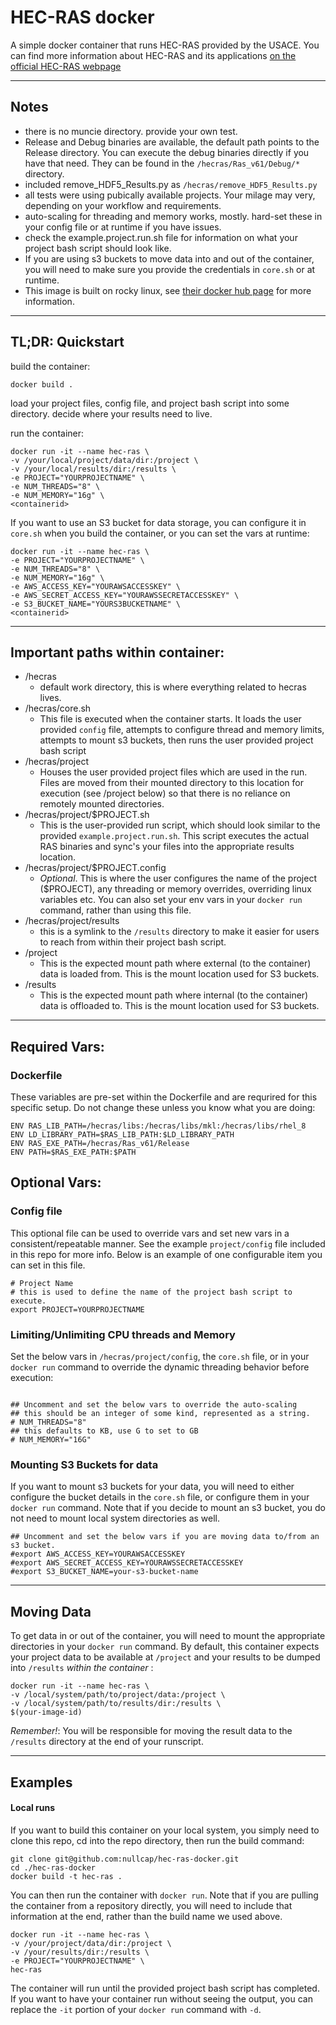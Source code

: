 [//]: # (Consider viewing this document here: https://github.com/nullcap/hec-ras-docker)
# HEC-RAS docker

A simple docker container that runs HEC-RAS provided by the USACE. You can find more information about HEC-RAS and its applications [on the official HEC-RAS webpage](https://www.hec.usace.army.mil/software/hec-ras/)

-----

## Notes

- there is no muncie directory. provide your own test. 
- Release and Debug binaries are available, the default path points to the Release directory. You can execute the debug binaries directly if you have that need. They can be found in the `/hecras/Ras_v61/Debug/*` directory.
- included remove_HDF5_Results.py as `/hecras/remove_HDF5_Results.py`
- all tests were using pubically available projects. Your milage may very, depending on your workflow and requirements. 
- auto-scaling for threading and memory works, mostly. hard-set these in your config file or at runtime if you have issues. 
- check the example.project.run.sh file for information on what your project bash script should look like.
- If you are using s3 buckets to move data into and out of the container, you will need to make sure you provide the credentials in `core.sh` or at runtime. 
- This image is built on rocky linux, see [their docker hub page](https://hub.docker.com/_/rockylinux) for more information.

-----

## TL;DR: Quickstart

build the container:

```
docker build .
```

load your project files, config file, and project bash script into some directory. decide where your results need to live. 

run the container:

```
docker run -it --name hec-ras \
-v /your/local/project/data/dir:/project \
-v /your/local/results/dir:/results \
-e PROJECT="YOURPROJECTNAME" \
-e NUM_THREADS="8" \
-e NUM_MEMORY="16g" \
<containerid>
```

If you want to use an S3 bucket for data storage, you can configure it in `core.sh` when you build the container, or you can set the vars at runtime:

```
docker run -it --name hec-ras \
-e PROJECT="YOURPROJECTNAME" \
-e NUM_THREADS="8" \
-e NUM_MEMORY="16g" \
-e AWS_ACCESS_KEY="YOURAWSACCESSKEY" \
-e AWS_SECRET_ACCESS_KEY="YOURAWSSECRETACCESSKEY" \
-e S3_BUCKET_NAME="YOURS3BUCKETNAME" \
<containerid>
```

-----

## Important paths within container:

- /hecras
  - default work directory, this is where everything related to hecras lives.
- /hecras/core.sh
  - This file is executed when the container starts. It loads the user provided `config` file, attempts to configure thread and memory limits, attempts to mount s3 buckets, then runs the user provided project bash script 
- /hecras/project
  - Houses the user provided project files which are used in the run. Files are moved from their mounted directory to this location for execution (see /project below) so that there is no reliance on remotely mounted directories.
- /hecras/project/$PROJECT.sh
  - This is the user-provided run script, which should look similar to the provided `example.project.run.sh`. This script executes the actual RAS binaries and sync's your files into the appropriate results location.
- /hecras/project/$PROJECT.config
  - _Optional_. This is where the user configures the name of the project ($PROJECT), any threading or memory overrides, overriding linux variables etc. You can also set your env vars in your `docker run` command, rather than using this file. 
- /hecras/project/results
  - this is a symlink to the `/results` directory to make it easier for users to reach from within their project bash script.
- /project
  - This is the expected mount path where external (to the container) data is loaded from. This is the mount location used for S3 buckets.
- /results
  - This is the expected mount path where internal (to the container) data is offloaded to. This is the mount location used for S3 buckets.

-----

## Required Vars:


### Dockerfile
These variables are pre-set within the Dockerfile and are requrired for this specific setup. Do not change these unless you know what you are doing:

```
ENV RAS_LIB_PATH=/hecras/libs:/hecras/libs/mkl:/hecras/libs/rhel_8
ENV LD_LIBRARY_PATH=$RAS_LIB_PATH:$LD_LIBRARY_PATH
ENV RAS_EXE_PATH=/hecras/Ras_v61/Release
ENV PATH=$RAS_EXE_PATH:$PATH
```

## Optional Vars:

### Config file
This optional file can be used to override vars and set new vars in a consistent/repeatable manner. See the example `project/config` file included in this repo for more info. Below is an example of one configurable item you can set in this file.

```
# Project Name
# this is used to define the name of the project bash script to execute. 
export PROJECT=YOURPROJECTNAME
```

### Limiting/Unlimiting CPU threads and Memory
Set the below vars in `/hecras/project/config`, the `core.sh` file, or in your `docker run` command to override the dynamic threading behavior before execution:

```

## Uncomment and set the below vars to override the auto-scaling 
## this should be an integer of some kind, represented as a string.
# NUM_THREADS="8"
## this defaults to KB, use G to set to GB
# NUM_MEMORY="16G"

```

### Mounting S3 Buckets for data
If you want to mount s3 buckets for your data, you will need to either configure the bucket details in the `core.sh` file, or configure them in your `docker run` command. Note that if you decide to mount an s3 bucket, you do not need to mount local system directories as well. 

```
## Uncomment and set the below vars if you are moving data to/from an s3 bucket. 
#export AWS_ACCESS_KEY=YOURAWSACCESSKEY
#export AWS_SECRET_ACCESS_KEY=YOURAWSSECRETACCESSKEY
#export S3_BUCKET_NAME=your-s3-bucket-name
```

-----

## Moving Data

To get data in or out of the container, you will need to mount the appropriate directories in your `docker run` command. By default, this container expects your project data to be available at `/project` and your results to be dumped into `/results` _within the container_ :

```
docker run -it --name hec-ras \
-v /local/system/path/to/project/data:/project \
-v /local/system/path/to/results/dir:/results \
$(your-image-id)

```

*_Remember!_*: You will be responsible for moving the result data to the `/results` directory at the end of your runscript.

-----

## Examples

#### Local runs

If you want to build this container on your local system, you simply need to clone this repo, cd into the repo directory, then run the build command:

```
git clone git@github.com:nullcap/hec-ras-docker.git
cd ./hec-ras-docker
docker build -t hec-ras . 
```

You can then run the container with `docker run`. Note that if you are pulling the container from a repository directly, you will need to include that information at the end, rather than the build name we used above. 

```
docker run -it --name hec-ras \
-v /your/project/data/dir:/project \
-v /your/results/dir:/results \
-e PROJECT="YOURPROJECTNAME" \
hec-ras
```

The container will run until the provided project bash script has completed. If you want to have your container run without seeing the output, you can replace the `-it` portion of your `docker run` command with `-d`. 
